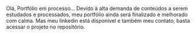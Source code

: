 Olá,
Portfólio em processo...
Devido à alta demanda de conteúdos a serem estudados e processados, meu portfólio ainda será finalizado e melhorado com calma.
Mas meu linkedin está disponível e também meu contato, basta acessar o projeto no repositório.
